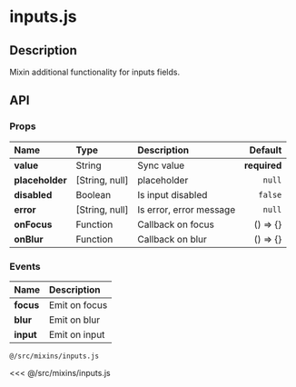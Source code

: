 # inputs.js

## Description

Mixin additional functionality for inputs fields.

## API

### Props

| **Name** | **Type**     | **Description**       | **Default** |
| :------- | :----------- | :-------------------- | ----------: |
| **value** | String | Sync value | **required** |
| **placeholder** | [String, null] | placeholder | `null` |
| **disabled** | Boolean | Is input disabled | `false` |
| **error** | [String, null] | Is error, error message | `null` |
| **onFocus** | Function | Callback on focus | () => {} |
| **onBlur** | Function | Callback on blur | () => {} |

### Events

| **Name** | **Description** |
| :------- | :-------------- |
| **focus** | Emit on focus |
| **blur** | Emit on blur |
| **input** | Emit on input |

<code class="nowrap">@/src/mixins/inputs.js</code>

<<< @/src/mixins/inputs.js
